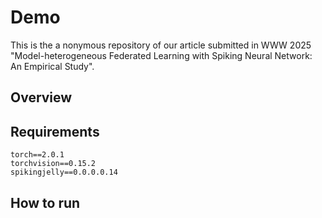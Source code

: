 # Demo

This is the a nonymous repository of our article submitted in WWW 2025 "Model-heterogeneous Federated Learning with Spiking Neural
Network: An Empirical Study".


## Overview


## Requirements
```
torch==2.0.1
torchvision==0.15.2
spikingjelly==0.0.0.0.14
```

## How to run




## 

